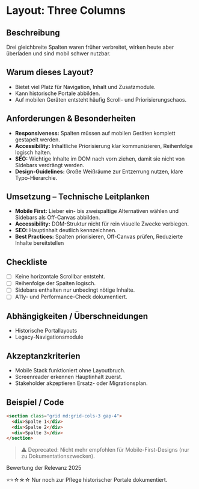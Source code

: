 # Layout: Three Columns

## Beschreibung
Drei gleichbreite Spalten waren früher verbreitet, wirken heute aber überladen und sind mobil schwer nutzbar.

## Warum dieses Layout?
- Bietet viel Platz für Navigation, Inhalt und Zusatzmodule.
- Kann historische Portale abbilden.
- Auf mobilen Geräten entsteht häufig Scroll- und Priorisierungschaos.

## Anforderungen & Besonderheiten
- **Responsiveness:** Spalten müssen auf mobilen Geräten komplett gestapelt werden.
- **Accessibility:** Inhaltliche Priorisierung klar kommunizieren, Reihenfolge logisch halten.
- **SEO:** Wichtige Inhalte im DOM nach vorn ziehen, damit sie nicht von Sidebars verdrängt werden.
- **Design-Guidelines:** Große Weißräume zur Entzerrung nutzen, klare Typo-Hierarchie.

## Umsetzung – Technische Leitplanken
- **Mobile First:** Lieber ein- bis zweispaltige Alternativen wählen und Sidebars als Off-Canvas abbilden.
- **Accessibility:** DOM-Struktur nicht für rein visuelle Zwecke verbiegen.
- **SEO:** Hauptinhalt deutlich kennzeichnen.
- **Best Practices:** Spalten priorisieren, Off-Canvas prüfen, Reduzierte Inhalte bereitstellen

## Checkliste
- [ ] Keine horizontale Scrollbar entsteht.
- [ ] Reihenfolge der Spalten logisch.
- [ ] Sidebars enthalten nur unbedingt nötige Inhalte.
- [ ] A11y- und Performance-Check dokumentiert.

## Abhängigkeiten / Überschneidungen
- Historische Portallayouts
- Legacy-Navigationsmodule

## Akzeptanzkriterien
- Mobile Stack funktioniert ohne Layoutbruch.
- Screenreader erkennen Hauptinhalt zuerst.
- Stakeholder akzeptieren Ersatz- oder Migrationsplan.

## Beispiel / Code
```html
<section class="grid md:grid-cols-3 gap-4">
  <div>Spalte 1</div>
  <div>Spalte 2</div>
  <div>Spalte 3</div>
</section>
```

> ⚠️ Deprecated: Nicht mehr empfohlen für Mobile-First-Designs (nur zu Dokumentationszwecken).

Bewertung der Relevanz 2025

⭐⭐☆☆☆ Nur noch zur Pflege historischer Portale dokumentiert.
